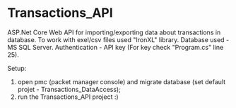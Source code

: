 # Transactions_API

ASP.Net Core Web API for importing/exporting data about transactions in database.
To work with exel/csv files used "IronXL" library.
Database used - MS SQL Server.
Authentication - API key (For key check "Program.cs" line 25).

Setup:
1) open pmc (packet manager console) and migrate database (set default projet - Transactions_DataAccess);
2) run the Transactions_API project :)
